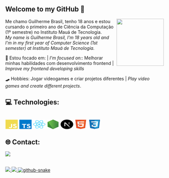 ## Welcome to my GitHub 👋
<img align="right" height=150px width=150px src="https://user-images.githubusercontent.com/98707474/191408519-b9236392-4bde-4d2f-a4ee-bbf9ee631bda.png">
<p align="left" text-align="justify">
  Me chamo Guilherme Brasil, tenho 18 anos e estou cursando o primeiro ano de Ciência da Computação (1º semestre) no Instituto Mauá de Tecnologia.<br/>
  <em>My name is Guilherme Brasil, I'm 18 years old and I'm in my first year of Computer Science (1st semester) at Instituto Mauá de Tecnologia.</em>
</p>
<p align="left" text-align="justify">
  🎯 Estou focado em: | <em>I'm focused on:</em>: Melhorar minhas habilidades com desenvolvimento frontend | <em>Improve my frontend developing skills</em><br/>
</p>
<p align="left" text-align="justify">
  🛹 Hobbies: Jogar videogames e criar projetos diferentes | <em>Play video games and create different projects</em>.
</p>

## 💻 Technologies:
<div style="display: inline_block"><br>
  <img align="center" alt="JS" height="30" width="40" src="https://raw.githubusercontent.com/devicons/devicon/master/icons/javascript/javascript-plain.svg">
  <img align="center" alt="TS" height="30" width="40" src="https://raw.githubusercontent.com/devicons/devicon/master/icons/typescript/typescript-plain.svg">
  <img align="center" alt="React" height="30" width="40" src="https://raw.githubusercontent.com/devicons/devicon/master/icons/react/react-original.svg">
  <img align="center" alt="NodeJS" height="30" width="40" src="https://raw.githubusercontent.com/devicons/devicon/master/icons/nodejs/nodejs-original.svg">
  <img align="center" alt="Next.js" height="30" width="40" src="https://raw.githubusercontent.com/devicons/devicon/master/icons/nextjs/nextjs-original.svg">
  <img align="center" alt="HTML" height="30" width="40" src="https://raw.githubusercontent.com/devicons/devicon/master/icons/html5/html5-original.svg">
  <img align="center" alt="CSS" height="30" width="40" src="https://raw.githubusercontent.com/devicons/devicon/master/icons/css3/css3-original.svg">
</div>
 
## 🌐 Contact:
<div> 
  <a href="https://www.instagram.com/g.brasil__/" target="_blank"><img src="https://img.shields.io/badge/-Instagram-%23E4405F?style=for-the-badge&logo=instagram&logoColor=white"></a>
</div>

##
<div>
  <a href="https://github.com/enzosakamoto">
  <img height="150em" src="https://github-readme-stats.vercel.app/api?username=gbrasil720&show_icons=true&count_private=true&theme=transparent"/>
  <img height="150em" src="https://github-readme-stats.vercel.app/api/top-langs/?username=gbrasil720&layout=compact&langs_count=7&theme=transparent"/>

  <picture>
    <source media="(prefers-color-scheme: dark)" srcset="https://github.com/gbrasil720/gbrasil720/blob/output/github-contribution-grid-snake-dark.svg" />
    <source media="(prefers-color-scheme: light)" srcset="https://github.com/gbrasil720/gbrasil720/blob/output/github-contribution-grid-snake.svg" />
    <img alt="github-snake" src="https://github.com/gbrasil720/gbrasil720/blob/output/github-contribution-grid-snake.svg" />
  </picture>
</div>

